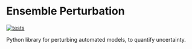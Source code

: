 # Ensemble Perturbation

[![tests](https://github.com/noaa-ocs-modeling/ensemble_perturbation/workflows/tests/badge.svg)](https://github.com/zacharyburnettNOAA/ensemble_perturbation/actions)

Python library for perturbing automated models, to quantify uncertainty.
